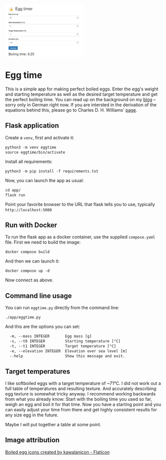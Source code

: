 <img src="screenshot.png" style="width:50%">

# Egg time

This is a simple app for making perfect boiled eggs. Enter the egg's weight and
starting temperature as well as the desired target temperature and get the
perfect boiling time. You can read up on the background on my
[blog](http://techbotch.org/blog/how-to-boil-an-egg/index.html#how-to-boil-an-egg)
– sorry only in German right now. If you are intersted in the derivation of the
equations behind this, please go to Charles D. H. Williams'
[page](https://newton.ex.ac.uk/teaching/CDHW/egg/).


## Flask application

Create a `venv`, first and activate it:

    python3 -m venv eggtime
    source eggtime/bin/activate

Install all requirements:

    python3 -m pip install -f requirements.txt

Now, you can launch the app as usual:

    cd app/
    flask run

Point your favorite browser to the URL that flask tells you to use,
typically `http://localhost:5000`


## Run with Docker

To run the flask app as a docker container, use the supplied `compose.yaml` file.
First we need to build the image:

    docker compose build

And then we can launch it:

    docker compose up -d

Now connect as above.


## Command line usage

You can run `eggtime.py` directly from the command line:

    ./app/eggtime.py

And this are the options you can set:

      -m, --mass INTEGER       Egg mass [g]
      -s, --t0 INTEGER         Starting temperature [°C]
      -t, --t1 INTEGER         Target temperature [°C]
      -e, --elevation INTEGER  Elevation over sea level [m]
      --help                   Show this message and exit.


## Target temperatures

I like softboiled eggs with a target temperature of ~71°C. I did not work out a
full table of temperatures and resulting texture. And accurately describing egg
texture is somewhat tricky anyway. I recommend working backwards from what you
already know: Start with the boiling time you used so far, weigh an egg and boil
it for that time. Now you have a starting point and you can easily adjust your
time from there and get highly consistent results for any size egg in the
future.

Maybe I will put together a table at some point.

## Image attribution

<a href="https://www.flaticon.com/free-icons/boiled-egg" title="boiled egg icons">Boiled egg icons created by kawalanicon - Flaticon</a>
